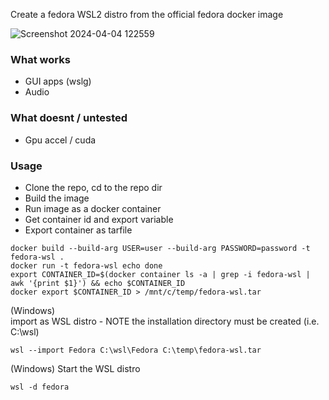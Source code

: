 Create a fedora WSL2 distro from the official fedora docker image

![Screenshot 2024-04-04 122559](https://github.com/xtenduke/wslfedora/assets/5002212/0a7a6ec6-6511-4b11-a2df-77043eeedc56)

### What works
- GUI apps (wslg)
- Audio

### What doesnt / untested
- Gpu accel / cuda

### Usage

- Clone the repo, cd to the repo dir
- Build the image
- Run image as a docker container
- Get container id and export variable
- Export container as tarfile

```
docker build --build-arg USER=user --build-arg PASSWORD=password -t fedora-wsl .
docker run -t fedora-wsl echo done
export CONTAINER_ID=$(docker container ls -a | grep -i fedora-wsl | awk '{print $1}') && echo $CONTAINER_ID
docker export $CONTAINER_ID > /mnt/c/temp/fedora-wsl.tar
```


(Windows)<br> import as WSL distro - NOTE the installation directory must be created (i.e. C:\wsl)
```
wsl --import Fedora C:\wsl\Fedora C:\temp\fedora-wsl.tar
```

(Windows) Start the WSL distro
```
wsl -d fedora
```

